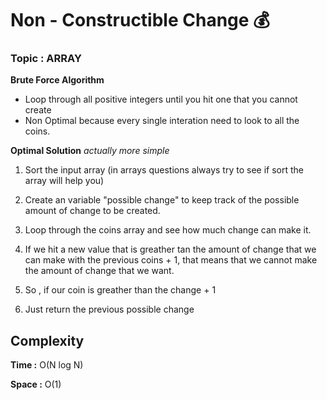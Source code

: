# Non - Constructible Change :moneybag:

### Topic : ARRAY

**Brute Force Algorithm**
- Loop through all positive integers until you hit one that you cannot create
- Non Optimal because every single interation need to look to all the coins.

**Optimal Solution**
*actually more simple*

1. Sort the input array (in arrays questions always try to see if sort the array will help you)

2. Create an variable "possible change" to keep track of the possible amount of change to be created.

3. Loop through the coins array and see how much change can make it.

4. If we hit a new value that is greather tan the amount of change that we can make with the previous coins + 1, that means that we cannot make the amount of change that we want.

5. So , if our coin is greather than the change + 1

6. Just return the previous possible change

## Complexity
**Time :** O(N log N)

**Space :** O(1)